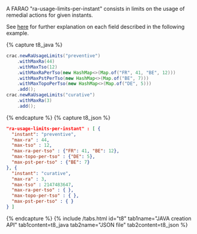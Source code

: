 A FARAO "ra-usage-limits-per-instant" consists in limits on the usage of remedial actions for given instants.  

See [here]((/docs/input-data/crac/creation-parameters#ra-usage-limits-per-instant)) for further explanation on each field described in the following example.

{% capture t8_java %}
~~~java
crac.newRaUsageLimits("preventive")
    .withMaxRa(44)
    .withMaxTso(12)
    .withMaxRaPerTso(new HashMap<>(Map.of("FR", 41, "BE", 12)))
    .withMaxPstPerTso(new HashMap<>(Map.of("BE", 7)))
    .withMaxTopoPerTso(new HashMap<>(Map.of("DE", 5)))
    .add();
crac.newRaUsageLimits("curative")
    .withMaxRa(3)
    .add();
~~~
{% endcapture %}
{% capture t8_json %}
~~~json
"ra-usage-limits-per-instant" : [ {
  "instant": "preventive",
  "max-ra" : 44,
  "max-tso" : 12,
  "max-ra-per-tso" : {"FR": 41, "BE": 12},
  "max-topo-per-tso" : {"DE": 5},
  "max-pst-per-tso" : {"BE": 7}
}, {
  "instant": "curative",
  "max-ra" : 3,
  "max-tso" : 2147483647,
  "max-ra-per-tso" : { },
  "max-topo-per-tso" : { },
  "max-pst-per-tso" : { }
} ]
~~~
{% endcapture %}
{% include /tabs.html id="t8" tab1name="JAVA creation API" tab1content=t8_java tab2name="JSON file" tab2content=t8_json %}
